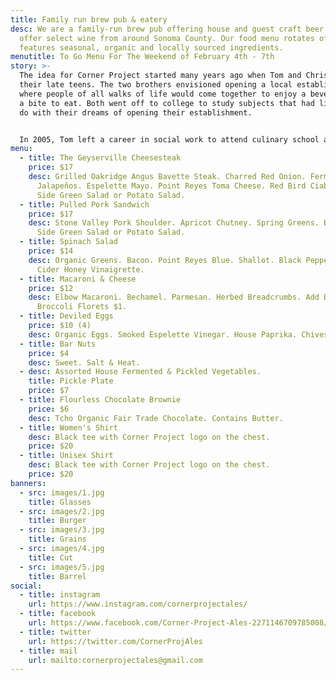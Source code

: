 ```yaml
---
title: Family run brew pub & eatery
desc: We are a family-run brew pub offering house and guest craft beer. We also
  offer select wine from around Sonoma County. Our food menu rotates often, and
  features seasonal, organic and locally sourced ingredients.
menutitle: To Go Menu For The Weekend of February 4th - 7th
story: >-
  The idea for Corner Project started many years ago when Tom and Chris were in
  their late teens. The two brothers envisioned opening a local establishment
  where people of all walks of life would come together to enjoy a beverage and
  a bite to eat. Both went off to college to study subjects that had little to
  do with their dreams of opening their establishment.


  In 2005, Tom left a career in social work to attend culinary school and a few years later, Chris began brewing beer on his stove-top. In early 2017 the two of them revisited their dream in a more serious mindset and brought the concept of Corner Project to fruition.
menu:
  - title: The Geyserville Cheesesteak
    price: $17
    desc: Grilled Oakridge Angus Bavette Steak. Charred Red Onion. Fermented
      Jalapeños. Espelette Mayo. Point Reyes Toma Cheese. Red Bird Ciabatta.
      Side Green Salad or Potato Salad.
  - title: Pulled Pork Sandwich
    price: $17
    desc: Stone Valley Pork Shoulder. Apricot Chutney. Spring Greens. BurtoNZ Bun.
      Side Green Salad or Potato Salad.
  - title: Spinach Salad
    price: $14
    desc: Organic Greens. Bacon. Point Reyes Blue. Shallot. Black Pepper. Apple
      Cider Honey Vinaigrette.
  - title: Macaroni & Cheese
    price: $12
    desc: Elbow Macaroni. Bechamel. Parmesan. Herbed Breadcrumbs. Add Bacon $1. Add
      Broccoli Florets $1.
  - title: Deviled Eggs
    price: $10 (4)
    desc: Organic Eggs. Smoked Espelette Vinegar. House Paprika. Chives.
  - title: Bar Nuts
    price: $4
    desc: Sweet. Salt & Heat.
  - desc: Assorted House Fermented & Pickled Vegetables.
    title: Pickle Plate
    price: $7
  - title: Flourless Chocolate Brownie
    price: $6
    desc: Tcho Organic Fair Trade Chocolate. Contains Butter.
  - title: Women's Shirt
    desc: Black tee with Corner Project logo on the chest.
    price: $20
  - title: Unisex Shirt
    desc: Black tee with Corner Project logo on the chest.
    price: $20
banners:
  - src: images/1.jpg
    title: Glasses
  - src: images/2.jpg
    title: Burger
  - src: images/3.jpg
    title: Grains
  - src: images/4.jpg
    title: Cut
  - src: images/5.jpg
    title: Barrel
social:
  - title: instagram
    url: https://www.instagram.com/cornerprojectales/
  - title: facebook
    url: https://www.facebook.com/Corner-Project-Ales-2271146709785008/
  - title: twitter
    url: https://twitter.com/CornerProjAles
  - title: mail
    url: mailto:cornerprojectales@gmail.com
---
```

